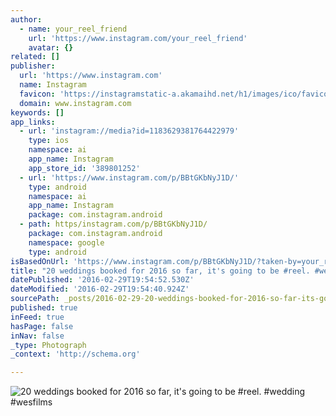 ```yaml
---
author:
  - name: your_reel_friend
    url: 'https://www.instagram.com/your_reel_friend'
    avatar: {}
related: []
publisher:
  url: 'https://www.instagram.com'
  name: Instagram
  favicon: 'https://instagramstatic-a.akamaihd.net/h1/images/ico/favicon.ico/7cdab0872b15.ico'
  domain: www.instagram.com
keywords: []
app_links:
  - url: 'instagram://media?id=1183629381764422979'
    type: ios
    namespace: ai
    app_name: Instagram
    app_store_id: '389801252'
  - url: 'https://www.instagram.com/p/BBtGKbNyJ1D/'
    type: android
    namespace: ai
    app_name: Instagram
    package: com.instagram.android
  - path: https/instagram.com/p/BBtGKbNyJ1D/
    package: com.instagram.android
    namespace: google
    type: android
isBasedOnUrl: 'https://www.instagram.com/p/BBtGKbNyJ1D/?taken-by=your_reel_friend'
title: "20 weddings booked for 2016 so far, it's going to be #reel. #wedding #wesfilms"
datePublished: '2016-02-29T19:54:52.530Z'
dateModified: '2016-02-29T19:54:40.924Z'
sourcePath: _posts/2016-02-29-20-weddings-booked-for-2016-so-far-its-going-to-be-reel.md
published: true
inFeed: true
hasPage: false
inNav: false
_type: Photograph
_context: 'http://schema.org'

---
```

![20 weddings booked for 2016 so far&comma; it's going to be &num;reel&period; &num;wedding &num;wesfilms](https://scontent.cdninstagram.com/t51.2885-15/s640x640/sh0.08/e35/10632310_1564835840507003_1614616850_n.jpg?ig_cache_key=MTE4MzYyOTM4MTc2NDQyMjk3OQ%3D%3D.2)
